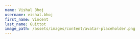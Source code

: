 ```yaml
---
name: Vishal Bhoj
username: vishal.bhoj
first_name: Vincent
last_name: Guittot
image_path: /assets/images/content/avatar-placeholder.png
---
```

